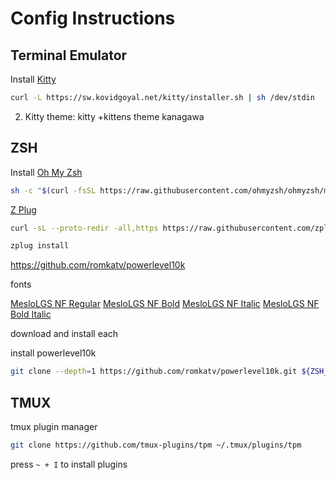 # Config Instructions
## Terminal Emulator
Install [Kitty](https://sw.kovidgoyal.net/kitty/)

```bash
curl -L https://sw.kovidgoyal.net/kitty/installer.sh | sh /dev/stdin
```

2. Kitty theme: kitty +kittens theme kanagawa

## ZSH

Install [Oh My Zsh](https://ohmyz.sh/)

```bash
sh -c "$(curl -fsSL https://raw.githubusercontent.com/ohmyzsh/ohmyzsh/master/tools/install.sh)"
```



[Z Plug](https://github.com/zplug/zplug)

```bash
curl -sL --proto-redir -all,https https://raw.githubusercontent.com/zplug/installer/master/installer.zsh | zsh
```
```bash
zplug install
```

https://github.com/romkatv/powerlevel10k

fonts

[MesloLGS NF Regular](https://github.com/romkatv/powerlevel10k-media/raw/master/MesloLGS%20NF%20Regular.ttf)
[MesloLGS NF Bold](https://github.com/romkatv/powerlevel10k-media/raw/master/MesloLGS%20NF%20Bold.ttf)
[MesloLGS NF Italic](https://github.com/romkatv/powerlevel10k-media/raw/master/MesloLGS%20NF%20Italic.ttf)
[MesloLGS NF Bold Italic](https://github.com/romkatv/powerlevel10k-media/raw/master/MesloLGS%20NF%20Bold%20Italic.ttf)

download and install each

install powerlevel10k

```bash
git clone --depth=1 https://github.com/romkatv/powerlevel10k.git ${ZSH_CUSTOM:-$HOME/.oh-my-zsh/custom}/themes/powerlevel10k
```

## TMUX

tmux plugin manager

```bash
git clone https://github.com/tmux-plugins/tpm ~/.tmux/plugins/tpm
```

press  `~ + I` to install plugins

